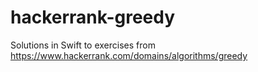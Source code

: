 # hackerrank-greedy

Solutions in Swift to exercises from https://www.hackerrank.com/domains/algorithms/greedy
